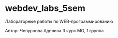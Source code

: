 # webdev_labs_5sem
Лабораторные работы по WEB-программированию

Автор: Чепурнова Аделина
3 курс МО, 1 группа
